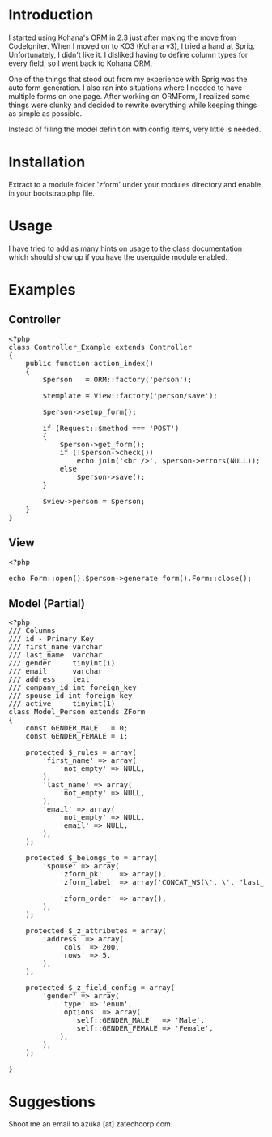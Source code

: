 Introduction
============

I started using Kohana's ORM in 2.3 just after making the move from CodeIgniter. When I moved on to KO3 (Kohana v3), I tried a hand at Sprig. Unfortunately, I didn't like it. I disliked having to define column types for every field, so I went back to Kohana ORM.

One of the things that stood out from my experience with Sprig was the auto form generation. I also ran into situations where I needed to have multiple forms on one page. After working on ORMForm, I realized some things were clunky and decided to rewrite everything while keeping things as simple as possible.

Instead of filling the model definition with config items, very little is needed.

Installation
============
Extract to a module folder 'zform' under your modules directory and enable in your bootstrap.php file.

Usage
============
I have tried to add as many hints on usage to the class documentation which should show up if you have the userguide module enabled.

Examples
===========
Controller
----------
<pre>
&lt;?php
class Controller_Example extends Controller
{
	public function action_index()
	{
		$person   = ORM::factory('person');

		$template = View::factory('person/save');

		$person->setup_form();

		if (Request::$method === 'POST')
		{
			$person->get_form();
			if (!$person->check())
				echo join('&lt;br /&gt;', $person->errors(NULL));
			else
				$person->save();
		}

		$view->person = $person;
	}
}
</pre>

View
------
<pre>&lt;?php

echo Form::open().$person->generate_form().Form::close();</pre>

Model (Partial)
--------------
<pre>&lt;?php
/// Columns
/// id - Primary Key
/// first_name varchar
/// last_name  varchar
/// gender     tinyint(1)
/// email      varchar
/// address    text
/// company_id int foreign_key
/// spouse_id int foreign_key
/// active     tinyint(1)
class Model_Person extends ZForm
{
	const GENDER_MALE   = 0;
	const GENDER_FEMALE = 1;

	protected $_rules = array(
		'first_name' => array(
			'not_empty' => NULL,
		),
		'last_name' => array(
			'not_empty' => NULL,
		),
		'email' => array(
			'not_empty' => NULL,
			'email' => NULL,
		),
	);

	protected $_belongs_to = array(
		'spouse' => array(
			'zform_pk'    => array(),
			'zform_label' => array('CONCAT_WS(\', \', "last_name", "first_name")', 'name'), // Really arcane way of  doing things, but you get the idea
																							// Leave this blank and primary_key and primary_val will be used instead
			'zform_order' => array(),
		),
	);

	protected $_z_attributes = array(
		'address' => array(
			'cols' => 200,
			'rows' => 5,
		),
	);

	protected $_z_field_config = array(
		'gender' => array(
			'type' => 'enum',
			'options' => array(
				self::GENDER_MALE   => 'Male',
				self::GENDER_FEMALE => 'Female',
			),
		),
	);

}</pre>


Suggestions
============
Shoot me an email to azuka [at] zatechcorp.com.